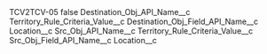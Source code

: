 <?xml version="1.0" encoding="UTF-8"?>
<CustomMetadata xmlns="http://soap.sforce.com/2006/04/metadata" xmlns:xsi="http://www.w3.org/2001/XMLSchema-instance" xmlns:xsd="http://www.w3.org/2001/XMLSchema">
    <label>TCV2TCV-05</label>
    <protected>false</protected>
    <values>
        <field>Destination_Obj_API_Name__c</field>
        <value xsi:type="xsd:string">Territory_Rule_Criteria_Value__c</value>
    </values>
    <values>
        <field>Destination_Obj_Field_API_Name__c</field>
        <value xsi:type="xsd:string">Location__c</value>
    </values>
    <values>
        <field>Src_Obj_API_Name__c</field>
        <value xsi:type="xsd:string">Territory_Rule_Criteria_Value__c</value>
    </values>
    <values>
        <field>Src_Obj_Field_API_Name__c</field>
        <value xsi:type="xsd:string">Location__c</value>
    </values>
</CustomMetadata>
